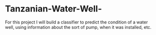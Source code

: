 # Tanzanian-Water-Well-
For this project I will build a classifier to predict the condition of a water well, using information about the sort of pump, when it was installed, etc. 
